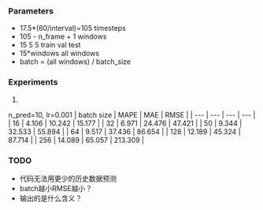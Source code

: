 ### Parameters
- 17.5*(60/interval)=105 timesteps
- 105 - n_frame + 1 windows
- 15 5 5 train val test
- 15*windows all windows
- batch = (all windows) / batch_size 

### Experiments
1. 
n_pred=10, lr=0.001
| batch size | MAPE | MAE | RMSE |
| --- | --- | --- | --- |
| 16  | 4.106 | 10.242 | 15.177 |
| 32  | 6.971 | 24.476 | 47.421 |
| 50  | 9.344 | 32.533 | 55.894 |
| 64  | 9.517 | 37.436 | 86.654 |
| 128 | 12.189 | 45.324 | 87.714 |
| 256 | 14.089 | 65.057 | 213.309 |

### TODO
- 代码无法用更少的历史数据预测
- batch越小RMSE越小？
- 输出的是什么含义？
